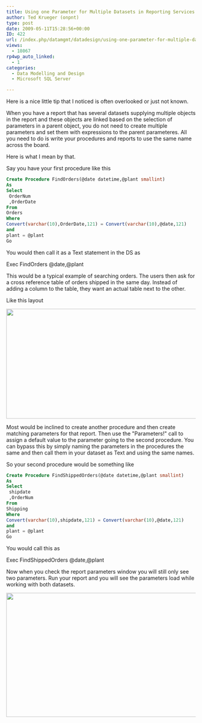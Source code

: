 ```yaml
---
title: Using one Parameter for Multiple Datasets in Reporting Services
author: Ted Krueger (onpnt)
type: post
date: 2009-05-11T15:28:56+00:00
ID: 422
url: /index.php/datamgmt/datadesign/using-one-parameter-for-multiple-dataset/
views:
  - 18067
rp4wp_auto_linked:
  - 1
categories:
  - Data Modelling and Design
  - Microsoft SQL Server

---
```

Here is a nice little tip that I noticed is often overlooked or just not known.

When you have a report that has several datasets supplying multiple objects in the report and these objects are linked based on the selection of parameters in a parent object, you do not need to create multiple parameters and set them with expressions to the parent parameteres. All you need to do is write your procedures and reports to use the same name across the board.

Here is what I mean by that.

Say you have your first procedure like this

```sql
Create Procedure FindOrders(@date datetime,@plant smallint)
As
Select 
 OrderNum
 ,OrderDate
From
Orders
Where 
Convert(varchar(10),OrderDate,121) = Convert(varchar(10),@date,121) 
and
plant = @plant
Go
```
You would then call it as a Text statement in the DS as
  
Exec FindOrders @date,@plant 

This would be a typical example of searching orders. The users then ask for a cross reference table of orders shipped in the same day. Instead of adding a column to the table, they want an actual table next to the other.

Like this layout 

<div class="image_block">
  <img src="https://lessthandot.z19.web.core.windows.net/wp-content/uploads/blogs/DataMgmt//parms_ssrs_2.gif" alt="" title="" width="835" height="292" />
</div>

Most would be inclined to create another procedure and then create matching parameters for that report. Then use the "Parameters!" call to assign a default value to the parameter going to the second procedure. You can bypass this by simply naming the parameters in the procedures the same and then call them in your dataset as Text and using the same names.

So your second procedure would be something like

```sql
Create Procedure FindShippedOrders(@date datetime,@plant smallint)
As
Select 
 shipdate
 ,OrderNum
From
Shipping
Where 
Convert(varchar(10),shipdate,121) = Convert(varchar(10),@date,121) 
and
plant = @plant
Go
```
You would call this as
  
Exec FindShippedOrders @date,@plant 

Now when you check the report parameters window you will still only see two parameters. Run your report and you will see the parameters load while working with both datasets.

<div class="image_block">
  <img src="https://lessthandot.z19.web.core.windows.net/wp-content/uploads/blogs/DataMgmt//parms_ssrs.gif" alt="" title="" width="819" height="330" />
</div>